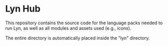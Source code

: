 # Lyn Hub

This repository contains the source code for the language packs needed to run Lyn, as well as all modules and assets used (e.g., icons).

The entire directory is automatically placed inside the "lyn" directory.
